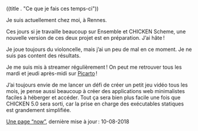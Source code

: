 ((title . "Ce que je fais ces temps-ci"))

Je suis actuellement chez moi, à Rennes.

Ces jours si je travaille beaucoup sur Ensemble et CHICKEN Scheme, une
nouvelle version de ces deux projet est en préparation. J’ai hâte !

Je joue toujours du violoncelle, mais j’ai un peu de mal en ce
moment. Je ne suis pas content des résultats.

Je me suis mis à streamer régulièrement ! On peut me retrouver tous
les mardi et jeudi après-midi sur [Picarto](https://picarto.tv/Kooda) !

J’ai toujours envie de me lancer un défi de créer un petit jeu vidéo
tous les mois, je pense aussi beaucoup à créer des applications web
minimalistes faciles à héberger et accéder. Tout ça sera bien plus
facile une fois que CHICKEN 5.0 sera sorti, car la prise en charge des
exécutables statiques est grandement simplifiée.

[Une page “now”](https://nownownow.com/about), dernière mise à jour : 10-08-2018
